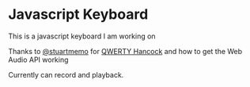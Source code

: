 Javascript Keyboard
===================

This is a javascript keyboard I am working on

Thanks to [@stuartmemo](https://github.com/stuartmemo/) for [QWERTY Hancock](https://github.com/stuartmemo/qwerty-hancock/) and how to get the Web Audio API working

Currently can record and playback.